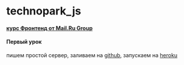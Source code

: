 # technopark_js
#### [курс Фронтенд от Mail.Ru Group](https://www.youtube.com/watch?v=mub0B5peRIs&index=1&list=PLrCZzMib1e9r9OwZDTtkgdIOy84SwICKu)
#### Первый урок
пишем простой сервер, заливаем на [github](https://github.com/hyberjava/technopark_js_t2), запускаем на [heroku](https://technoparkjs.herokuapp.com/)